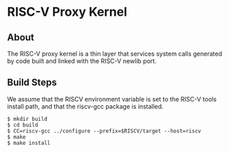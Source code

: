 RISC-V Proxy Kernel
=====================

About
---------

The RISC-V proxy kernel is a thin layer that services system calls generated
by code built and linked with the RISC-V newlib port.

Build Steps
---------------

We assume that the RISCV environment variable is set to the RISC-V tools
install path, and that the riscv-gcc package is installed.

    $ mkdir build
    $ cd build
    $ CC=riscv-gcc ../configure --prefix=$RISCV/target --host=riscv
    $ make
    $ make install
